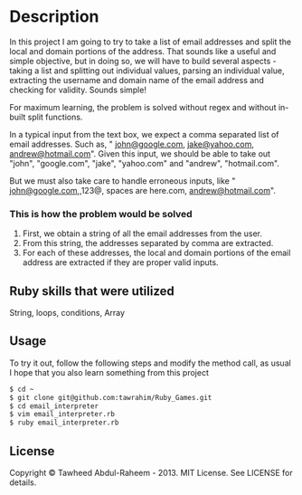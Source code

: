# Description
In this project I am going to try to take a list of email addresses and split the local and domain portions of the address.
That sounds like a useful and simple objective, but in doing so, we will have to build several aspects - taking a list and splitting out individual 
values, parsing an individual value, extracting the username and domain name of the email address and checking for validity. Sounds simple!

For maximum learning, the problem is solved  without regex and without in-built split functions.

In a typical input from the text box, we expect a comma separated list of email addresses. Such as, 
" john@google.com, jake@yahoo.com, andrew@hotmail.com". Given this input, we should be able to take out 
"john", "google.com", "jake", "yahoo.com" and "andrew", "hotmail.com".

But we must also take care to handle erroneous inputs, like " john@google.com,,123@, spaces are here.com, andrew@hotmail.com". 

### This is how the problem would be solved
1. First, we obtain a string of all the email addresses from the user.
2. From this string, the addresses separated by comma are extracted.
3. For each of these addresses, the local and domain portions of the email address are extracted if they are proper valid inputs.

## Ruby skills that were utilized
String, loops, conditions, Array

## Usage
To try it out, follow the following steps and modify the method call, as usual I hope that you also learn something from this project
```bash
$ cd ~
$ git clone git@github.com:tawrahim/Ruby_Games.git
$ cd email_interpreter
$ vim email_interpreter.rb 
$ ruby email_interpreter.rb 
```

## License

Copyright © Tawheed Abdul-Raheem - 2013.  MIT License.  See LICENSE for details.

